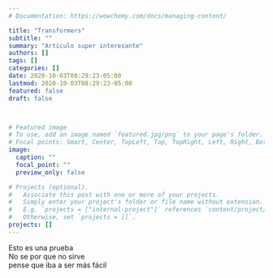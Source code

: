 ```yaml
---
# Documentation: https://wowchemy.com/docs/managing-content/

title: "Transformers"
subtitle: ""
summary: "Articulo super interesante"
authors: []
tags: []
categories: []
date: 2020-10-03T08:29:23-05:00
lastmod: 2020-10-03T08:29:23-05:00
featured: false
draft: false



# Featured image
# To use, add an image named `featured.jpg/png` to your page's folder.
# Focal points: Smart, Center, TopLeft, Top, TopRight, Left, Right, BottomLeft, Bottom, BottomRight.
image:
  caption: ""
  focal_point: ""
  preview_only: false

# Projects (optional).
#   Associate this post with one or more of your projects.
#   Simply enter your project's folder or file name without extension.
#   E.g. `projects = ["internal-project"]` references `content/project/deep-learning/index.md`.
#   Otherwise, set `projects = []`.
projects: []
---
```


Esto es una prueba <br>
No se por que no sirve <br>
pense que iba a ser más fácil


